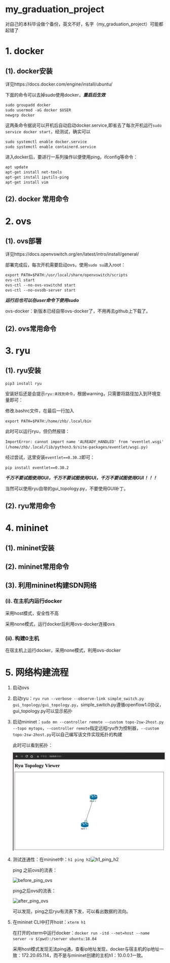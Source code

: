 # my_graduation_project
对自己的本科毕设做个备份，英文不好，名字（my_graduation_project）可能都起错了

# 1. docker

## (1). docker安装

详见https://docs.docker.com/engine/install/ubuntu/

下面的命令可以去掉sudo使用docker，***重启后生效***

```shell
sudo groupadd docker
sudo usermod -aG docker $USER
newgrp docker
```

这两条命令据说可以开机后自动启动docker.service,即省去了每次开机运行`sudo service docker start`，经测试，确实可以

```shell
sudo systemctl enable docker.service
sudo systemctl enable containerd.service
```

进入docker后，要进行一系列操作以便使用ping，ifconfig等命令：

```shell
apt update
apt-get install net-tools
apt-get install iputils-ping
apt-get install vim
```

## (2). docker 常用命令



# 2. ovs

## (1). ovs部署

详见https://docs.openvswitch.org/en/latest/intro/install/general/

部署完成后，每次开机需要启动ovs，使用`sudo su`进入root：

```shell
export PATH=$PATH:/usr/local/share/openvswitch/scripts
ovs-ctl start
ovs-ctl --no-ovs-vswitchd start
ovs-ctl --no-ovsdb-server start
```

***运行后也可以在user命令下使用sudo***

ovs-docker：新版本已经自带ovs-docker了，不用再去github上下载了。

## (2). ovs常用命令



# 3. ryu

## (1). ryu安装

`pip3 install ryu`

安装好后还是会提示`ryu:未找到命令`，根据warning，只需要将路径加入到环境变量即可：

修改.bashrc文件，在最后一行加入

`export PATH=$PATH:/home/zhb/.local/bin`

此时可以运行ryu，但仍然报错：

`ImportError: cannot import name 'ALREADY_HANDLED' from 'eventlet.wsgi' (/home/zhb/.local/lib/python3.9/site-packages/eventlet/wsgi.py)`

经过尝试，这里安装`eventlet==0.30.2`即可：

`pip install eventlet==0.30.2`

***千万不要试图使用GUI，千万不要试图使用GUI，千万不要试图使用GUI！！！***

当然可以使用ryu自带的gui_topology.py，不要使用GUI补丁。

## (2). ryu常用命令



# 4. mininet

## (1). mininet安装



## (2). mininet常用命令



## (3). 利用mininet构建SDN网络

### (i). 在主机内运行docker

采用host模式，安全性不高

采用none模式，运行docker后利用ovs-docker连接ovs

### (ii). 构建0主机

在宿主机上运行docker，采用none模式，利用ovs-docker

# 5. 网络构建流程

1. 启动ovs

2. 启动ryu：`ryu run --verbose --observe-link simple_switch.py gui_topology/gui_topology.py`，simple_switch.py遵循openflow1.0协议，gui_topology.py可以显示拓扑

3. 启动mininet：`sudo mn --controller remote --custom topo-2sw-2host.py --topo mytopo`，`--controller remote`指定远程ryu作为控制器，`--custom topo-2sw-2host.py`可以自己编写该文件实现拓扑的构建

   此时可以看到拓扑：

   ![mytopo_2sw_2host](picture/mytopo_2sw_2host.png)

4. 测试连通性：在mininet中：`h1 ping h2`![h1_ping_h2](/home/zhb/Desktop/h1_ping_h2.png)

   ping 之前ovs的流表：

   ![before_ping_ovs](/home/zhb/Desktop/before_ping_ovs.png)

   ping之后ovs的流表：

   ![after_ping_ovs](/home/zhb/Desktop/after_ping_ovs.png)

   可以发现，ping之后ryu有流表下发，可以看出数据的流向。

5. 在mininet CLI中打开host：`xterm h1`

   在打开的xterm中运行docker：`docker run -itd --net=host --name server -v $(pwd):/server ubuntu:18.04`

   采用host模式发现无法ping通，查看ip地址发现，docker与宿主机的ip地址一致：172.20.65.114，而不是与mininet创建的主机h1：10.0.0.1一致。
